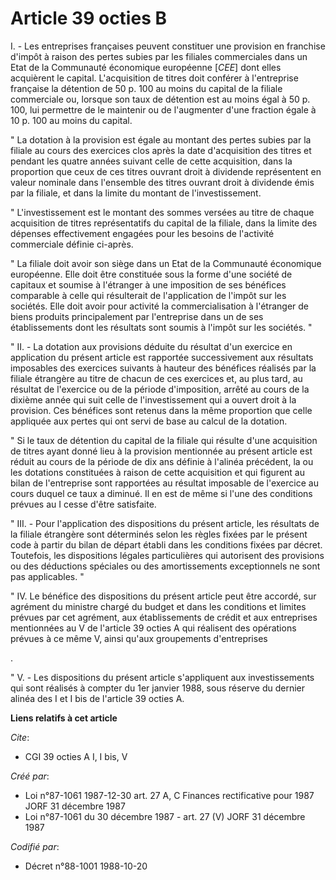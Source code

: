 # Article 39 octies B

I. - Les entreprises françaises peuvent constituer une provision en franchise d'impôt à raison des pertes subies par les
filiales commerciales dans un Etat de la Communauté économique européenne [*CEE*]  dont elles acquièrent le capital.
L'acquisition de titres doit conférer à l'entreprise française la détention de 50 p. 100 au moins du capital de la filiale
commerciale ou, lorsque son taux de détention est au moins égal à 50 p. 100, lui permettre de le maintenir ou de l'augmenter
d'une fraction égale à 10 p. 100 au moins du capital.

" La dotation à la provision est égale au montant des pertes subies par la filiale au cours des exercices clos après la date
d'acquisition des titres et pendant les quatre années suivant celle de cette acquisition, dans la proportion que ceux de ces
titres ouvrant droit à dividende représentent en valeur nominale dans l'ensemble des titres ouvrant droit à dividende émis
par la filiale, et dans la limite du montant de l'investissement.

" L'investissement est le montant des sommes versées au titre de chaque acquisition de titres représentatifs du capital de la
filiale, dans la limite des dépenses effectivement engagées pour les besoins de l'activité commerciale définie ci-après.

" La filiale doit avoir son siège dans un Etat de la Communauté économique européenne. Elle doit être constituée sous la
forme d'une société de capitaux et soumise à l'étranger à une imposition de ses bénéfices comparable à celle qui résulterait
de l'application de l'impôt sur les sociétés. Elle doit avoir pour activité la commercialisation à l'étranger de biens
produits principalement par l'entreprise dans un de ses établissements dont les résultats sont soumis à l'impôt sur les
sociétés. "

" II. - La dotation aux provisions déduite du résultat d'un exercice en application du présent article est rapportée
successivement aux résultats imposables des exercices suivants à hauteur des bénéfices réalisés par la filiale étrangère au
titre de chacun de ces exercices et, au plus tard, au résultat de l'exercice ou de la période d'imposition, arrêté au cours
de la dixième année qui suit celle de l'investissement qui a ouvert droit à la provision. Ces bénéfices sont retenus dans la
même proportion que celle appliquée aux pertes qui ont servi de base au calcul de la dotation.

" Si le taux de détention du capital de la filiale qui résulte d'une acquisition de titres ayant donné lieu à la provision
mentionnée au présent article est réduit au cours de la période de dix ans définie à l'alinéa précédent, la ou les dotations
constituées à raison de cette acquisition et qui figurent au bilan de l'entreprise sont rapportées au résultat imposable de
l'exercice au cours duquel ce taux a diminué. Il en est de même si l'une des conditions prévues au I cesse d'être satisfaite.

" III. - Pour l'application des dispositions du présent article, les résultats de la filiale étrangère sont déterminés selon
les règles fixées par le présent code à partir du bilan de départ établi dans les conditions fixées par décret. Toutefois,
les dispositions légales particulières qui autorisent des provisions ou des déductions spéciales ou des amortissements
exceptionnels ne sont pas applicables. "

" IV. Le bénéfice des dispositions du présent article peut être accordé, sur agrément du ministre chargé du budget et dans
les conditions et limites prévues par cet agrément, aux établissements de crédit et aux entreprises mentionnées au V de
l'article 39 octies A qui réalisent des opérations prévues à ce même V, ainsi qu'aux groupements d'entreprises

.

" V. - Les dispositions du présent article s'appliquent aux investissements qui sont réalisés à compter du 1er janvier 1988,
sous réserve du dernier alinéa des I et I bis de l'article 39 octies A.

**Liens relatifs à cet article**

_Cite_:

  - CGI 39 octies A I, I bis, V

_Créé par_:

  - Loi n°87-1061 1987-12-30 art. 27 A, C Finances rectificative pour 1987 JORF 31 décembre 1987
  - Loi n°87-1061 du 30 décembre 1987 - art. 27 (V) JORF 31 décembre 1987

_Codifié par_:

  - Décret n°88-1001 1988-10-20
